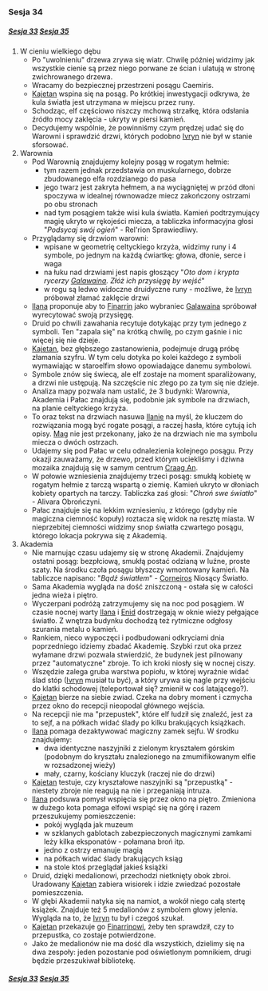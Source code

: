 ### Sesja 34
##### [Sesja 33](#sesja-033) [Sesja 35](#sesja-035)
1. W cieniu wielkiego dębu
    - Po "uwolnieniu" drzewa zrywa się wiatr. Chwilę później widzimy jak wszystkie cienie są przez niego porwane ze ścian i ulatują w stronę zwichrowanego drzewa.
    - Wracamy do bezpiecznej przestrzeni posągu Caemiris. 
    - [Kajetan](#g_kajetan) wspina się na posąg. Po krótkiej inwestygacji odkrywa, że kula światła jest utrzymana w miejscu przez runy.
    - Schodząc, elf częściowo niszczy mchową strzałkę, która odsłania źródło mocy zaklęcia - ukryty w piersi kamień.
    - Decydujemy wspólnie, że powinniśmy czym prędzej udać się do Warowni i sprawdzić drzwi, których podobno [Ivryn](#p_arcydruid_ivryn) nie był w stanie sforsować.
2. Warownia
    - Pod Warownią znajdujemy kolejny posąg w rogatym hełmie: 
        - tym razem jednak przedstawia on muskularnego, dobrze zbudowanego elfa rozdzianego do pasa 
        - jego twarz jest zakryta hełmem, a na wyciągniętej w przód dłoni spoczywa w idealnej równowadze miecz zakończony ostrzami po obu stronach
        - nad tym posągiem także wisi kula światła. Kamień podtrzymujący magię ukryto w rękojeści miecza, a tabliczka informacyjna głosi "_Podsycaj swój ogień_" - Rel'rion Sprawiedliwy.
    - Przyglądamy się drzwiom warowni: 
        - wpisane w geometrię celtyckiego krzyża, widzimy runy i 4 symbole, po jednym na każdą ćwiartkę: głowa, dłonie, serce i waga
        - na łuku nad drzwiami jest napis głoszący "_Oto dom i krypta rycerzy [Galawaina](#p_galawain). Złóż ich przysięgę by wejść_"
        - w rogu są ledwo widoczne druidyczne runy - możliwe, że [Ivryn](#p_arcydruid_ivryn) próbował złamać zaklęcie drzwi
    - [Ilana](#g_ilana) proponuje aby to [Finarrin](#p_druid_finarrin) jako wybraniec [Galawaina](#p_galawain) spróbował wyrecytować swoją przysięgę.
    - Druid po chwili zawahania recytuje dotykając przy tym jednego z symboli. Ten "zapala się" na krótką chwilę, po czym gaśnie i nic więcej się nie dzieje.
    - [Kajetan](#g_kajetan), bez głębszego zastanowienia, podejmuje drugą próbę złamania szyfru. W tym celu dotyka po kolei każdego z symboli wymawiając w staroelfim słowo opowiadające danemu symbolowi.
    - Symbole znów się świecą, ale elf zostaje na moment sparaliżowany, a drzwi nie ustępują. Na szczęście nic złego po za tym się nie dzieje.
    - Analiza mapy pozwala nam ustalić, że 3 budynki: Warownia, Akademia i Pałac znajdują się, podobnie jak symbole na drzwiach, na planie celtyckiego krzyża.
    - To oraz tekst na drzwiach nasuwa [Ilanie](#g_ilana) na myśl, że kluczem do rozwiązania mogą być rogate posągi, a raczej hasła, które cytują ich opisy. [Mag](#g_kajetan) nie jest przekonany, jako że na drzwiach nie ma symbolu miecza o dwóch ostrzach.
    - Udajemy się pod Pałac w celu odnalezienia kolejnego posągu. Przy okazji zauważamy, że drzewo, przed którym uciekliśmy i dziwna mozaika znajdują się w samym centrum [Craag An](#l_craag_an).
    - W połowie wzniesienia znajdujemy trzeci posąg: smukłą kobietę w rogatym hełmie z tarczą wspartą o ziemię. Kamień ukryto w dłoniach kobiety opartych na tarczy. Tabliczka zaś głosi: "_Chroń swe światło_" - Alivara Obrończyni.
    - Pałac znajduje się na lekkim wzniesieniu, z którego (gdyby nie magiczna ciemność kopuły) roztacza się widok na resztę miasta. W nieprzebitej ciemności widzimy snop światła czwartego posągu, którego lokacja pokrywa się z Akademią.
3. Akademia
    - Nie marnując czasu udajemy się w stronę Akademii. Znajdujemy ostatni posąg: bezpłciową, smukłą postać odzianą w luźne, proste szaty. Na środku czoła posągu błyszczy wmontowany kamień. Na tabliczce napisano: "_Bądź światłem_" - [Corneiros](#p_corneiros) Niosący Światło.
    - Sama Akademia wygląda na dość zniszczoną - ostała się w całości jedna wieża i piętro.
    - Wyczerpani podróżą zatrzymujemy się na noc pod posągiem. W czasie nocnej warty [Ilana](#g_ilana) i [Enid](#p_enid) dostrzegają w oknie wieży pełgające światło. Z wnętrza budynku dochodzą też rytmiczne odgłosy szurania metalu o kamień.
    - Rankiem, nieco wypoczęci i podbudowani odkryciami dnia poprzedniego idziemy zbadać Akademię. Szybki rzut oka przez wyłamane drzwi pozwala stwierdzić, że budynek jest pilnowany przez "automatyczne" zbroje. To ich kroki niosły się w nocnej ciszy.
    - Wszędzie zalega gruba warstwa popiołu, w której wyraźnie widać ślad stóp ([Ivryn](#p_arcydruid_ivryn) musiał tu być), a który urywa się nagle przy wejściu do klatki schodowej (teleportował się? zmienił w coś latającego?).
    - [Kajetan](#g_kajetan) bierze na siebie zwiad. Czeka na dobry moment i czmycha przez okno do recepcji nieopodal głównego wejścia.
    - Na recepcji nie ma "przepustek", które elf łudził się znaleźć, jest za to sejf, a na półkach widać ślady po kilku brakujących książkach.
    - [Ilana](#g_ilana) pomaga dezaktywować magiczny zamek sejfu. W środku znajdujemy:
        - dwa identyczne naszyjniki z zielonym kryształem górskim (podobnym do kryształu znalezionego na zmumifikowanym elfie w rozsadzonej wieży)
        - mały, czarny, kościany kluczyk (raczej nie do drzwi)
    - [Kajetan](#g_kajetan) testuje, czy kryształowe naszyjniki są "przepustką" - niestety zbroje nie reagują na nie i przeganiają intruza. 
    - [Ilana](#g_ilana) podsuwa pomysł wspięcia się przez okno na piętro. Zmieniona w dużego kota pomaga elfowi wspiąć się na górę i razem przeszukujemy pomieszczenie:
        - pokój wygląda jak muzeum
        - w szklanych gablotach zabezpieczonych magicznymi zamkami leży kilka eksponatów - połamana broń itp.
        - jedno z ostrzy emanuje magią
        - na półkach widać ślady brakujących ksiąg
        - na stole ktoś przeglądał jakieś książki
    - Druid, dzięki medalionowi, przechodzi nietknięty obok zbroi. Uradowany [Kajetan](#g_kajetan) zabiera wisiorek i idzie zwiedzać pozostałe pomieszczenia.
    - W głębi Akademii natyka się na namiot, a wokół niego całą stertę książek. Znajduje też 5 medalionów z symbolem głowy jelenia. Wygląda na to, że [Ivryn](#p_arcydruid_ivryn) tu był i czegoś szukał.
    - [Kajetan](#g_kajetan) przekazuje go [Finarrinowi](#p_druid_finarrin), żeby ten sprawdził, czy to przepustka, co zostaje potwierdzone.
    - Jako że medalionów nie ma dość dla wszystkich, dzielimy się na dwa zespoły: jeden pozostanie pod oświetlonym pomnikiem, drugi będzie przeszukiwał bibliotekę.

##### [Sesja 33](#sesja-033) [Sesja 35](#sesja-035)